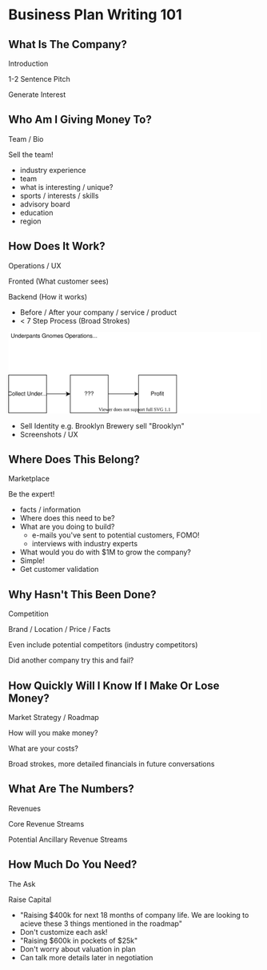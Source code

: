# Business Plan Writing 101

## What Is The Company?
Introduction

1-2 Sentence Pitch

Generate Interest


## Who Am I Giving Money To?
Team / Bio

Sell the team!
* industry experience
* team
* what is interesting / unique?
* sports / interests / skills
* advisory board
* education
* region


## How Does It Work?
Operations / UX

Fronted (What customer sees)

Backend (How it works)

* Before / After your company / service / product
* < 7 Step Process (Broad Strokes)

![underpants gnomes business plan](./underpants-gnomes.drawio.svg)

* Sell Identity
e.g. Brooklyn Brewery sell "Brooklyn"
* Screenshots / UX


## Where Does This Belong?
Marketplace

Be the expert!
* facts / information
* Where does this need to be?
* What are you doing to build?
  * e-mails you've sent to potential customers, FOMO!
  * interviews with industry experts
* What would you do with $1M to grow the company?
* Simple!
* Get customer validation


## Why Hasn't This Been Done?
Competition

Brand / Location / Price / Facts

Even include potential competitors (industry competitors)

Did another company try this and fail?


## How Quickly Will I Know If I Make Or Lose Money?
Market Strategy / Roadmap

How will you make money?

What are your costs?

Broad strokes, more detailed financials in future conversations


## What Are The Numbers?
Revenues

Core Revenue Streams

Potential Ancillary Revenue Streams


## How Much Do You Need?
The Ask

Raise Capital
* "Raising $400k for next 18 months of company life. We are looking to acieve these 3 things mentioned in the roadmap"
* Don't customize each ask!
* "Raising $600k in pockets of $25k"
* Don't worry about valuation in plan
* Can talk more details later in negotiation